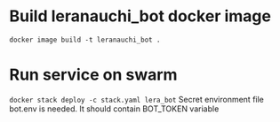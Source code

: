 # Build leranauchi_bot docker image
```docker image build -t leranauchi_bot .```

# Run service on swarm
```docker stack deploy -c stack.yaml lera_bot```
Secret environment file bot.env is needed. It should contain BOT_TOKEN variable